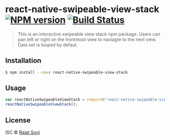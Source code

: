 # react-native-swipeable-view-stack [![NPM version](https://badge.fury.io/js/react-native-swipeable-view-stack.svg)](https://npmjs.org/package/react-native-swipeable-view-stack) [![Build Status](https://travis-ci.org/Rajat%20Soni/react-native-swipeable-view-stack.svg?branch=master)](https://travis-ci.org/Rajat%20Soni/react-native-swipeable-view-stack)

> This is an interactive swipeable view stack npm package. Users can pan left or right on the frontmost view to naviagte to the next view. Data set is looped by defaut.

## Installation

```sh
$ npm install --save react-native-swipeable-view-stack
```

## Usage

```js
var reactNativeSwipeableViewStack = require('react-native-swipeable-view-stack');
reactNativeSwipeableViewStack();
```

## License

ISC © [Rajat Soni](https://www.npmjs.com/~rajatsoni)
